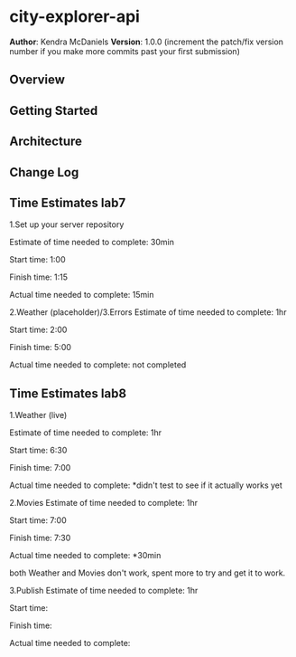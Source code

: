 # city-explorer-api

**Author**: Kendra McDaniels
**Version**: 1.0.0 (increment the patch/fix version number if you make more commits past your first submission)

## Overview
<!-- Provide a high level overview of what this application is and why you are building it, beyond the fact that it's an assignment for this class. (i.e. What's your problem domain?) -->

## Getting Started
<!-- What are the steps that a user must take in order to build this app on their own machine and get it running? -->

## Architecture
<!-- Provide a detailed description of the application design. What technologies (languages, libraries, etc) you're using, and any other relevant design information. -->

## Change Log
<!-- Use this area to document the iterative changes made to your application as each feature is successfully implemented. Use time stamps. Here's an example:

01-01-2001 4:59pm - Application now has a fully-functional express server, with a GET route for the location resource. -->

## Time Estimates lab7

1.Set up your server repository

Estimate of time needed to complete: 30min

Start time: 1:00

Finish time: 1:15

Actual time needed to complete: 15min

2.Weather (placeholder)/3.Errors
Estimate of time needed to complete: 1hr

Start time: 2:00

Finish time: 5:00

Actual time needed to complete: not completed

## Time Estimates lab8

1.Weather (live)

Estimate of time needed to complete: 1hr

Start time: 6:30

Finish time: 7:00

Actual time needed to complete: *didn't test to see if it actually works yet

2.Movies
Estimate of time needed to complete: 1hr

Start time: 7:00

Finish time: 7:30

Actual time needed to complete: *30min

both Weather and Movies don't work, spent  more to try and get it to work.

3.Publish
Estimate of time needed to complete: 1hr

Start time: 

Finish time: 

Actual time needed to complete: 

